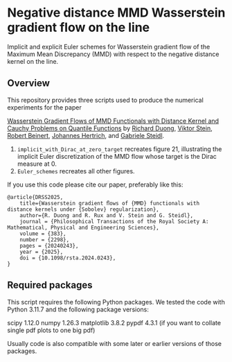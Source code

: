 # Negative distance MMD Wasserstein gradient flow on the line
Implicit and explicit Euler schemes for Wasserstein gradient flow of the Maximum Mean Discrepancy (MMD) with respect to the negative distance kernel on the line.

Overview
---------------------------
This repository provides three scripts used to produce the numerical experiments for the paper

[Wasserstein Gradient Flows of MMD Functionals with Distance Kernel and  Cauchy Problems on Quantile Functions](https://arxiv.org/abs/2408.07498) by [Richard Duong](https://www.researchgate.net/profile/Richard-Duong), [Viktor Stein](https://viktorajstein.github.io/), [Robert Beinert](https://scholar.google.com/citations?user=D-RIm78AAAAJ&hl=en&oi=ao), [Johannes Hertrich](https://johertrich.github.io/), and [Gabriele Steidl](https://page.math.tu-berlin.de/~steidl/).

1. ```implicit_with_Dirac_at_zero_target``` recreates figure 21, illustrating the implicit Euler discretization of the MMD flow whose target is the Dirac measure at 0.
2. ```Euler_schemes``` recreates all other figures.

<!-- 2. ```discrete_Target``` recreates figures 14 and implements the explicit formula for the quantile functions of the MMD flow with discrete target measure. -->


If you use this code please cite our paper, preferably like this:
```
@article{DRSS2025,
    title={Wasserstein gradient ﬂows of {MMD} functionals with distance kernels under {Sobolev} regularization}, 
    author={R. Duong and R. Rux and V. Stein and G. Steidl},
    journal = {Philosophical Transactions of the Royal Society A: Mathematical, Physical and Engineering Sciences},
    volume = {383},
    number = {2298},
    pages = {20240243},
    year = {2025},
    doi = {10.1098/rsta.2024.0243}, 
}
```


Required packages
---------------------------
This script requires the following Python packages. We tested the code with Python 3.11.7 and the following package versions:

scipy 1.12.0
numpy 1.26.3
matplotlib 3.8.2
pypdf 4.3.1 (if you want to collate single pdf plots to one big pdf)

Usually code is also compatible with some later or earlier versions of those packages.
